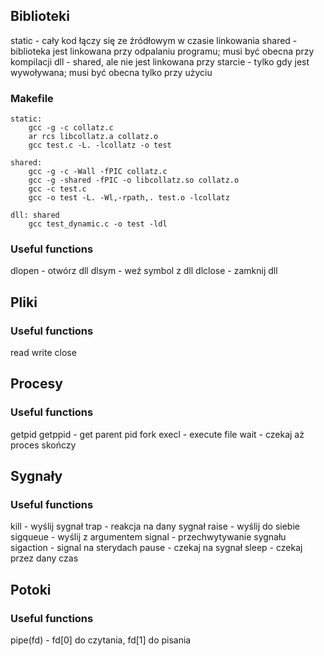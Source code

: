 ## Biblioteki
static - cały kod łączy się ze źródłowym w czasie linkowania
shared - biblioteka jest linkowana przy odpalaniu programu; musi być obecna przy kompilacji
dll - shared, ale nie jest linkowana przy starcie - tylko gdy jest wywoływana; musi być obecna tylko przy użyciu

### Makefile
```make
static:
	gcc -g -c collatz.c
	ar rcs libcollatz.a collatz.o
	gcc test.c -L. -lcollatz -o test
	
shared:
	gcc -g -c -Wall -fPIC collatz.c
	gcc -g -shared -fPIC -o libcollatz.so collatz.o	
	gcc -c test.c
	gcc -o test -L. -Wl,-rpath,. test.o -lcollatz

dll: shared
	gcc test_dynamic.c -o test -ldl
```
### Useful functions
dlopen - otwórz dll
dlsym - weź symbol z dll
dlclose - zamknij dll

## Pliki
### Useful functions
read
write
close

## Procesy
### Useful functions
getpid
getppid - get parent pid
fork
execl - execute file
wait - czekaj aż proces skończy

## Sygnały
### Useful functions
kill - wyślij sygnał
trap - reakcja na dany sygnał
raise - wyślij do siebie
sigqueue - wyślij z argumentem
signal - przechwytywanie sygnału
sigaction - signal na sterydach
pause - czekaj na sygnał
sleep - czekaj przez dany czas

## Potoki
### Useful functions
pipe(fd) - fd[0] do czytania, fd[1] do pisania
